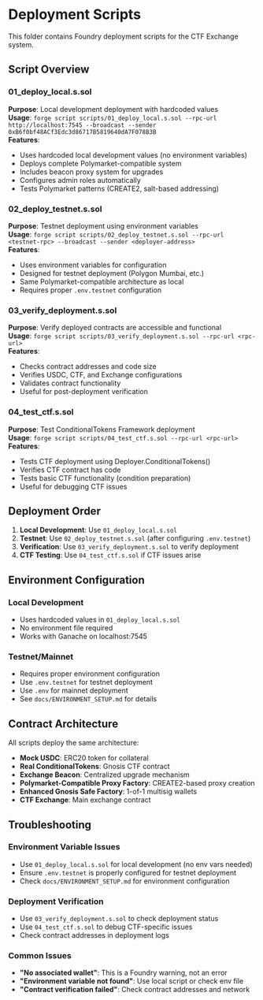 # Deployment Scripts

This folder contains Foundry deployment scripts for the CTF Exchange system.

## Script Overview

### 01_deploy_local.s.sol
**Purpose**: Local development deployment with hardcoded values  
**Usage**: `forge script scripts/01_deploy_local.s.sol --rpc-url http://localhost:7545 --broadcast --sender 0xB6f0bf48ACf3Edc3d86717B5819640dA7F078B3B`  
**Features**:
- Uses hardcoded local development values (no environment variables)
- Deploys complete Polymarket-compatible system
- Includes beacon proxy system for upgrades
- Configures admin roles automatically
- Tests Polymarket patterns (CREATE2, salt-based addressing)

### 02_deploy_testnet.s.sol
**Purpose**: Testnet deployment using environment variables  
**Usage**: `forge script scripts/02_deploy_testnet.s.sol --rpc-url <testnet-rpc> --broadcast --sender <deployer-address>`  
**Features**:
- Uses environment variables for configuration
- Designed for testnet deployment (Polygon Mumbai, etc.)
- Same Polymarket-compatible architecture as local
- Requires proper `.env.testnet` configuration

### 03_verify_deployment.s.sol
**Purpose**: Verify deployed contracts are accessible and functional  
**Usage**: `forge script scripts/03_verify_deployment.s.sol --rpc-url <rpc-url>`  
**Features**:
- Checks contract addresses and code size
- Verifies USDC, CTF, and Exchange configurations
- Validates contract functionality
- Useful for post-deployment verification

### 04_test_ctf.s.sol
**Purpose**: Test ConditionalTokens Framework deployment  
**Usage**: `forge script scripts/04_test_ctf.s.sol --rpc-url <rpc-url>`  
**Features**:
- Tests CTF deployment using Deployer.ConditionalTokens()
- Verifies CTF contract has code
- Tests basic CTF functionality (condition preparation)
- Useful for debugging CTF issues

## Deployment Order

1. **Local Development**: Use `01_deploy_local.s.sol`
2. **Testnet**: Use `02_deploy_testnet.s.sol` (after configuring `.env.testnet`)
3. **Verification**: Use `03_verify_deployment.s.sol` to verify deployment
4. **CTF Testing**: Use `04_test_ctf.s.sol` if CTF issues arise

## Environment Configuration

### Local Development
- Uses hardcoded values in `01_deploy_local.s.sol`
- No environment file required
- Works with Ganache on localhost:7545

### Testnet/Mainnet
- Requires proper environment configuration
- Use `.env.testnet` for testnet deployment
- Use `.env` for mainnet deployment
- See `docs/ENVIRONMENT_SETUP.md` for details

## Contract Architecture

All scripts deploy the same architecture:
- **Mock USDC**: ERC20 token for collateral
- **Real ConditionalTokens**: Gnosis CTF contract
- **Exchange Beacon**: Centralized upgrade mechanism
- **Polymarket-Compatible Proxy Factory**: CREATE2-based proxy creation
- **Enhanced Gnosis Safe Factory**: 1-of-1 multisig wallets
- **CTF Exchange**: Main exchange contract

## Troubleshooting

### Environment Variable Issues
- Use `01_deploy_local.s.sol` for local development (no env vars needed)
- Ensure `.env.testnet` is properly configured for testnet deployment
- Check `docs/ENVIRONMENT_SETUP.md` for environment configuration

### Deployment Verification
- Use `03_verify_deployment.s.sol` to check deployment status
- Use `04_test_ctf.s.sol` to debug CTF-specific issues
- Check contract addresses in deployment logs

### Common Issues
- **"No associated wallet"**: This is a Foundry warning, not an error
- **"Environment variable not found"**: Use local script or check env file
- **"Contract verification failed"**: Check contract addresses and network 
